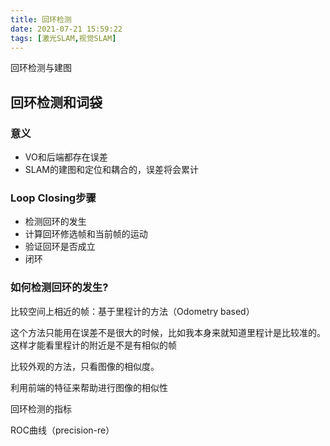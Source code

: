 ```yaml
---
title: 回环检测
date: 2021-07-21 15:59:22
tags: [激光SLAM,视觉SLAM]
---
```


回环检测与建图

##  回环检测和词袋

### 意义

- VO和后端都存在误差
- SLAM的建图和定位和耦合的，误差将会累计



### Loop Closing步骤

- 检测回环的发生
- 计算回环修选帧和当前帧的运动
- 验证回环是否成立
- 闭环



### 如何检测回环的发生?

比较空间上相近的帧：基于里程计的方法（Odometry based）

这个方法只能用在误差不是很大的时候，比如我本身来就知道里程计是比较准的。这样才能看里程计的附近是不是有相似的帧



比较外观的方法，只看图像的相似度。



利用前端的特征来帮助进行图像的相似性

回环检测的指标

ROC曲线（precision-re）


